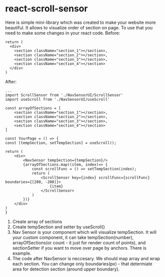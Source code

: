 # react-scroll-sensor
Here is simple mini-library which was created to make your website more beautiful. It allows to visualize order of section on page.
To use that you need to make some changes in your react code.
Before:

    return (
      <div>
        <section className="section_1"></section>,
        <section className="section_2"></section>,
        <section className="section_3"></section>,
        <section className="section_4"></section>
      </div>
    )

After:

    ...
    import ScrollSensor from './NavSensorUI/ScrollSensor'
    import useScroll from './NavSensorUI/useScroll'

    const arrayOfSections = [
        <section className="section_1"></section>,
        <section className="section_2"></section>,
        <section className="section_3"></section>,
        <section className="section_4"></section>
    ]

    const YourPage = () => {
    const [tempSection, setTempSection] = useScroll();
    
    return (
        <div>
            <NavSensor tempSection={tempSection}/>
            {arrayOfSections.map((item, index)=> {
                const scrollFunc = () => setTempSection(index);
                return (
                    <ScrollSensor key={index} scrollFunc={scrollFunc} boundaries={[200, -200]}>
                        {item}
                    </ScrollSensor>
                )
            })}
        </div>
    )
    }

1. Create array of sections
2. Create tempSection and setter by useScroll()
3. Nav Sensor is your component which will visualize tempSection. It will your custom component, it can take tempSection(number), arrayOfSections(or count - 
it just for render count of points), and sectionSetter if you want to move over page by anchors. There is example.
4. The code after NavSensor is neccesary. We should map array and wrap each section. You can change only boundaries(px) - that determiate area for detection section (around
 upper boundary).
